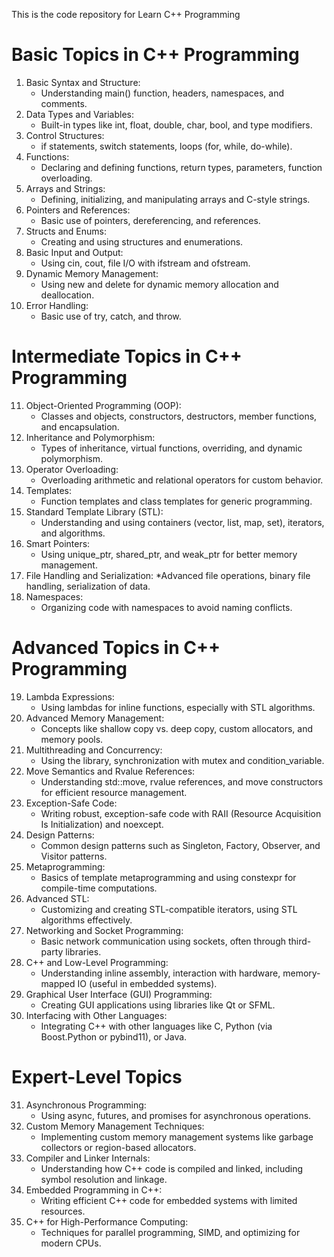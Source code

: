 This is the code repository for Learn C++ Programming

# Basic Topics in C++ Programming

1. Basic Syntax and Structure:
    * Understanding main() function, headers, namespaces, and comments.
2. Data Types and Variables:
    * Built-in types like int, float, double, char, bool, and type modifiers.
3. Control Structures:
    * if statements, switch statements, loops (for, while, do-while).
4. Functions:
    * Declaring and defining functions, return types, parameters, function overloading.
5. Arrays and Strings:
    * Defining, initializing, and manipulating arrays and C-style strings.
6. Pointers and References:
    * Basic use of pointers, dereferencing, and references.
7. Structs and Enums:
    * Creating and using structures and enumerations.
8. Basic Input and Output:
    * Using cin, cout, file I/O with ifstream and ofstream.
9. Dynamic Memory Management:
    * Using new and delete for dynamic memory allocation and deallocation.
10. Error Handling:
    * Basic use of try, catch, and throw.

# Intermediate Topics in C++ Programming

11. Object-Oriented Programming (OOP):
    * Classes and objects, constructors, destructors, member functions, and encapsulation.
12. Inheritance and Polymorphism:
    * Types of inheritance, virtual functions, overriding, and dynamic polymorphism.
13. Operator Overloading:
    * Overloading arithmetic and relational operators for custom behavior.
14. Templates:
    * Function templates and class templates for generic programming.
15. Standard Template Library (STL):
    * Understanding and using containers (vector, list, map, set), iterators, and algorithms.
16. Smart Pointers:
    * Using unique_ptr, shared_ptr, and weak_ptr for better memory management.
17. File Handling and Serialization:
    *Advanced file operations, binary file handling, serialization of data.
18. Namespaces:
    * Organizing code with namespaces to avoid naming conflicts.

# Advanced Topics in C++ Programming

19. Lambda Expressions:
    * Using lambdas for inline functions, especially with STL algorithms.
20. Advanced Memory Management:
    * Concepts like shallow copy vs. deep copy, custom allocators, and memory pools.
21. Multithreading and Concurrency:
    * Using the <thread> library, synchronization with mutex and condition_variable.
22. Move Semantics and Rvalue References:
    * Understanding std::move, rvalue references, and move constructors for efficient resource management.
23. Exception-Safe Code:
    * Writing robust, exception-safe code with RAII (Resource Acquisition Is Initialization) and noexcept.
24. Design Patterns:
    * Common design patterns such as Singleton, Factory, Observer, and Visitor patterns.
25. Metaprogramming:
    * Basics of template metaprogramming and using constexpr for compile-time computations.
26. Advanced STL:
    * Customizing and creating STL-compatible iterators, using STL algorithms effectively.
27. Networking and Socket Programming:
    * Basic network communication using sockets, often through third-party libraries.
28. C++ and Low-Level Programming:
    * Understanding inline assembly, interaction with hardware, memory-mapped IO (useful in embedded systems).
29. Graphical User Interface (GUI) Programming:
    * Creating GUI applications using libraries like Qt or SFML.
30. Interfacing with Other Languages:
    * Integrating C++ with other languages like C, Python (via Boost.Python or pybind11), or Java.

# Expert-Level Topics

31. Asynchronous Programming:
    * Using async, futures, and promises for asynchronous operations.
32. Custom Memory Management Techniques:
    * Implementing custom memory management systems like garbage collectors or region-based allocators.
33. Compiler and Linker Internals:
    * Understanding how C++ code is compiled and linked, including symbol resolution and linkage.
34. Embedded Programming in C++:
    * Writing efficient C++ code for embedded systems with limited resources.
35. C++ for High-Performance Computing:
    * Techniques for parallel programming, SIMD, and optimizing for modern CPUs.